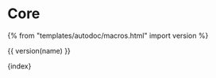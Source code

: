 # Core

{% from "templates/autodoc/macros.html" import version %}

{{ version(name) }}

{index}

<!-- static -->
